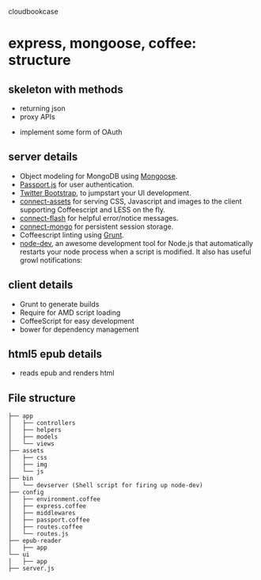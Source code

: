 cloudbookcase

# express, mongoose, coffee: structure


## skeleton with methods
- returning json
- proxy APIs

* implement some form of OAuth

## server details

- Object modeling for MongoDB using [Mongoose](http://mongoosejs.com/).
- [Passport.js](http://passportjs.org/) for user authentication.
- [Twitter Bootstrap](http://twitter.github.io/bootstrap/), to jumpstart your UI development.
- [connect-assets](https://github.com/adunkman/connect-assets) for serving CSS, Javascript and images to the client supporting Coffeescript and LESS on the fly.
- [connect-flash](https://github.com/jaredhanson/connect-flash) for helpful error/notice messages.
- [connect-mongo](https://github.com/kcbanner/connect-mongo) for persistent session storage.
- Coffeescript linting using [Grunt](http://gruntjs.com/).
- [node-dev](https://github.com/fgnass/node-dev), an awesome development tool for Node.js that automatically restarts your node process when a script is modified. It also has useful growl notifications:

## client details

- Grunt to generate builds
- Require for AMD script loading
- CoffeeScript for easy development
- bower for dependency management


## html5 epub details

- reads epub and renders html



## File structure
```
├── app
│   ├── controllers
│   ├── helpers
│   ├── models
│   └── views
├── assets
│   ├── css
│   ├── img
│   └── js
├── bin
│   └── devserver (Shell script for firing up node-dev)
├── config
│   ├── environment.coffee
│   ├── express.coffee
│   ├── middlewares
│   ├── passport.coffee
│   ├── routes.coffee
│   └── routes.js
├── epub-reader
│   ├── app
└── ui
│   ├── app
├── server.js



```

